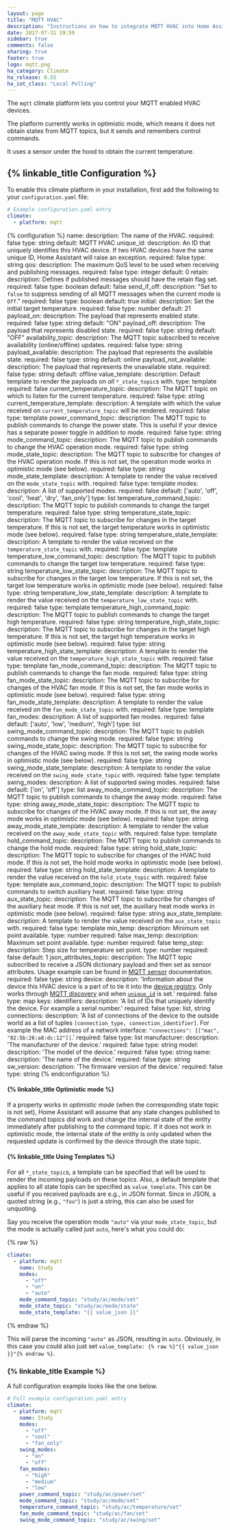 ```yaml
---
layout: page
title: "MQTT HVAC"
description: "Instructions on how to integrate MQTT HVAC into Home Assistant."
date: 2017-07-31 19:59
sidebar: true
comments: false
sharing: true
footer: true
logo: mqtt.png
ha_category: Climate
ha_release: 0.55
ha_iot_class: "Local Polling"
---
```


The `mqtt` climate platform lets you control your MQTT enabled HVAC devices.

The platform currently works in optimistic mode, which means it does not obtain states from MQTT topics, but it sends and remembers control commands.

It uses a sensor under the hood to obtain the current temperature.

## {% linkable_title Configuration %}

To enable this climate platform in your installation, first add the following to your `configuration.yaml` file:

```yaml
# Example configuration.yaml entry
climate:
  - platform: mqtt
```

{% configuration %}
name:
  description: The name of the HVAC.
  required: false
  type: string
  default: MQTT HVAC
unique_id:
   description: An ID that uniquely identifies this HVAC device. If two HVAC devices have the same unique ID, Home Assistant will raise an exception.
   required: false
   type: string
qos:
  description: The maximum QoS level to be used when receiving and publishing messages.
  required: false
  type: integer
  default: 0
retain:
  description: Defines if published messages should have the retain flag set.
  required: false
  type: boolean
  default: false
send_if_off:
  description: "Set to `false` to suppress sending of all MQTT messages when the current mode is `Off`."
  required: false
  type: boolean
  default: true
initial:
  description: Set the initial target temperature.
  required: false
  type: number
  default: 21
payload_on:
  description: The payload that represents enabled state.
  required: false
  type: string
  default: "ON"
payload_off:
  description: The payload that represents disabled state.
  required: false
  type: string
  default: "OFF"
availability_topic:
  description: The MQTT topic subscribed to receive availability (online/offline) updates.
  required: false
  type: string
payload_available:
  description: The payload that represents the available state.
  required: false
  type: string
  default: online
payload_not_available:
  description: The payload that represents the unavailable state.
  required: false
  type: string
  default: offline
value_template:
  description: Default template to render the payloads on *all* `*_state_topic`s with.
  type: template
  required: false
current_temperature_topic:
  description: The MQTT topic on which to listen for the current temperature.
  required: false
  type: string
current_temperature_template:
  description: A template with which the value received on `current_temperature_topic` will be rendered.
  required: false
  type: template
power_command_topic:
  description: The MQTT topic to publish commands to change the power state. This is useful if your device has a separate power toggle in addition to mode.
  required: false
  type: string
mode_command_topic:
  description: The MQTT topic to publish commands to change the HVAC operation mode.
  required: false
  type: string
mode_state_topic:
  description: The MQTT topic to subscribe for changes of the HVAC operation mode. If this is not set, the operation mode works in optimistic mode (see below).
  required: false
  type: string
mode_state_template:
  description: A template to render the value received on the `mode_state_topic` with.
  required: false
  type: template
modes:
  description: A list of supported modes.
  required: false
  default: ['auto', 'off', 'cool', 'heat', 'dry', 'fan_only']
  type: list
temperature_command_topic:
  description: The MQTT topic to publish commands to change the target temperature.
  required: false
  type: string
temperature_state_topic:
  description: The MQTT topic to subscribe for changes in the target temperature. If this is not set, the target temperature works in optimistic mode (see below).
  required: false
  type: string
temperature_state_template:
  description: A template to render the value received on the `temperature_state_topic` with.
  required: false
  type: template
temperature_low_command_topic:
  description: The MQTT topic to publish commands to change the target low temperature.
  required: false
  type: string
temperature_low_state_topic:
  description: The MQTT topic to subscribe for changes in the target low temperature. If this is not set, the target low temperature works in optimistic mode (see below).
  required: false
  type: string
temperature_low_state_template:
  description: A template to render the value received on the `temperature_low_state_topic` with.
  required: false
  type: template
temperature_high_command_topic:
  description: The MQTT topic to publish commands to change the target high temperature.
  required: false
  type: string
temperature_high_state_topic:
  description: The MQTT topic to subscribe for changes in the target high temperature. If this is not set, the target high temperature works in optimistic mode (see below).
  required: false
  type: string
temperature_high_state_template:
  description: A template to render the value received on the `temperature_high_state_topic` with.
  required: false
  type: template
fan_mode_command_topic:
  description: The MQTT topic to publish commands to change the fan mode.
  required: false
  type: string
fan_mode_state_topic:
  description: The MQTT topic to subscribe for changes of the HVAC fan mode. If this is not set, the fan mode works in optimistic mode (see below).
  required: false
  type: string
fan_mode_state_template:
  description: A template to render the value received on the `fan_mode_state_topic` with.
  required: false
  type: template
fan_modes:
  description: A list of supported fan modes.
  required: false
  default: ['auto', 'low', 'medium', 'high']
  type: list
swing_mode_command_topic:
  description: The MQTT topic to publish commands to change the swing mode.
  required: false
  type: string
swing_mode_state_topic:
  description: The MQTT topic to subscribe for changes of the HVAC swing mode. If this is not set, the swing mode works in optimistic mode (see below).
  required: false
  type: string
swing_mode_state_template:
  description: A template to render the value received on the `swing_mode_state_topic` with.
  required: false
  type: template
swing_modes:
  description: A list of supported swing modes.
  required: false
  default: ['on', 'off']
  type: list
away_mode_command_topic:
  description: The MQTT topic to publish commands to change the away mode.
  required: false
  type: string
away_mode_state_topic:
  description: The MQTT topic to subscribe for changes of the HVAC away mode. If this is not set, the away mode works in optimistic mode (see below).
  required: false
  type: string
away_mode_state_template:
  description: A template to render the value received on the `away_mode_state_topic` with.
  required: false
  type: template
hold_command_topic:
  description: The MQTT topic to publish commands to change the hold mode.
  required: false
  type: string
hold_state_topic:
  description: The MQTT topic to subscribe for changes of the HVAC hold mode. If this is not set, the hold mode works in optimistic mode (see below).
  required: false
  type: string
hold_state_template:
  description: A template to render the value received on the `hold_state_topic` with.
  required: false
  type: template
aux_command_topic:
  description: The MQTT topic to publish commands to switch auxiliary heat.
  required: false
  type: string
aux_state_topic:
  description: The MQTT topic to subscribe for changes of the auxiliary heat mode. If this is not set, the auxiliary heat mode works in optimistic mode (see below).
  required: false
  type: string
aux_state_template:
  description: A template to render the value received on the `aux_state_topic` with.
  required: false
  type: template
min_temp:
  description: Minimum set point available.
  type: number
  required: false
max_temp:
  description: Maximum set point available.
  type: number
  required: false
temp_step:
  description: Step size for temperature set point.
  type: number
  required: false
  default: 1
json_attributes_topic:
  description: The MQTT topic subscribed to receive a JSON dictionary payload and then set as sensor attributes. Usage example can be found in [MQTT sensor](/components/sensor.mqtt/#json-attributes-topic-configuration) documentation.
  required: false
  type: string
device:
  description: 'Information about the device this HVAC device is a part of to tie it into the [device registry](https://developers.home-assistant.io/docs/en/device_registry_index.html). Only works through [MQTT discovery](/docs/mqtt/discovery/) and when [`unique_id`](#unique_id) is set.'
  required: false
  type: map
  keys:
    identifiers:
      description: 'A list of IDs that uniquely identify the device. For example a serial number.'
      required: false
      type: list, string
    connections:
      description: 'A list of connections of the device to the outside world as a list of tuples `[connection_type, connection_identifier]`. For example the MAC address of a network interface: `"connections": [["mac", "02:5b:26:a8:dc:12"]]`.'
      required: false
      type: list
    manufacturer:
      description: 'The manufacturer of the device.'
      required: false
      type: string
    model:
      description: 'The model of the device.'
      required: false
      type: string
    name:
      description: 'The name of the device.'
      required: false
      type: string
    sw_version:
      description: 'The firmware version of the device.'
      required: false
      type: string
{% endconfiguration %}

#### {% linkable_title Optimistic mode %}

If a property works in *optimistic mode* (when the corresponding state topic is not set), Home Assistant will assume that any state changes published to the command topics did work and change the internal state of the entity immediately after publishing to the command topic. If it does not work in optimistic mode, the internal state of the entity is only updated when the requested update is confirmed by the device through the state topic.

#### {% linkable_title Using Templates %}

For all `*_state_topic`s, a template can be specified that will be used to render the incoming payloads on these topics. Also, a default template that applies to all state topis can be specified as `value_template`. This can be useful if you received payloads are e.g., in JSON format. Since in JSON, a quoted string (e.g., `"foo"`) is just a string, this can also be used for unquoting.

Say you receive the operation mode `"auto"` via your `mode_state_topic`, but the mode is actually called just `auto`, here's what you could do:

{% raw %}
```yaml
climate:
  - platform: mqtt
    name: Study
    modes:
      - "off"
      - "on"
      - "auto"
    mode_command_topic: "study/ac/mode/set"
    mode_state_topic: "study/ac/mode/state"
    mode_state_template: "{{ value_json }}"
```
{% endraw %}

This will parse the incoming `"auto"` as JSON, resulting in `auto`. Obviously, in this case you could also just set `value_template: {% raw %}"{{ value_json }}"{% endraw %}`.


### {% linkable_title Example %}

A full configuration example looks like the one below.

```yaml
# Full example configuration.yaml entry
climate:
  - platform: mqtt
    name: Study
    modes:
      - "off"
      - "cool"
      - "fan_only"
    swing_modes:
      - "on"
      - "off"
    fan_modes:
      - "high"
      - "medium"
      - "low"
    power_command_topic: "study/ac/power/set"
    mode_command_topic: "study/ac/mode/set"
    temperature_command_topic: "study/ac/temperature/set"
    fan_mode_command_topic: "study/ac/fan/set"
    swing_mode_command_topic: "study/ac/swing/set"
```
